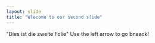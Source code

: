 ```yaml
---
layout: slide
title: "Wlecome to our second slide"
---
```

"Dies ist die zweite Folie"
Use the left arrow to go bnaack!
